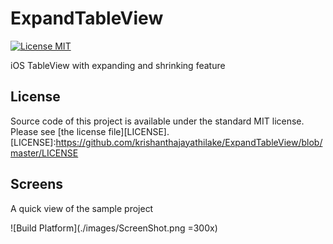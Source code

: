 # ExpandTableView

[![License MIT](https://img.shields.io/badge/license-MIT-blue.svg?style=flat)](https://github.com/michalkonturek/GraphKit/blob/master/LICENSE)

iOS TableView with expanding and shrinking feature

## License

Source code of this project is available under the standard MIT license. Please see [the license file][LICENSE].
[LICENSE]:https://github.com/krishanthajayathilake/ExpandTableView/blob/master/LICENSE

## Screens

A quick view of the sample project

![Build Platform](./images/ScreenShot.png =300x)
